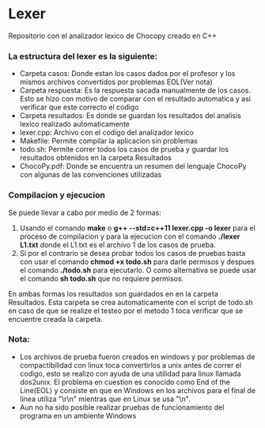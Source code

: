 # Lexer

Repositorio con el analizador lexico de Chocopy creado en C++

### La estructura del lexer es la siguiente:
- Carpeta casos: Donde estan los casos dados por el profesor y los mismos archivos convertidos por problemas EOL(Ver nota)
- Carpeta  respuesta: Es la respuesta sacada manualmente de los casos. Esto se hizo con motivo de comparar con el resultado automatica y asi verificar que este correcto el codigo
- Carpeta resultados: Es donde se guardan los resultados del analisis lexico realizado automaticamente
- lexer.cpp: Archivo con el codigo del analizador lexico
- Makefile: Permite compilar la aplicacion sin problemas
- todo.sh: Permite correr todos los casos de prueba y guardar los resultados obtenidos en la carpeta Resultados
- ChocoPy.pdf: Donde se encuentra un resumen del lenguaje ChocoPy con algunas de las convenciones utilizadas

### Compilacion y ejecucion
Se puede llevar a cabo por medio de 2 formas:
1. Usando el comando **make** o **g++ --std=c++11 lexer.cpp -o lexer** para el proceso de compilacion y para la ejecucion con el comando **./lexer L1.txt** donde el L1.txt es el archivo 1 de los casos de prueba.
2. Si por el contrario se desea probar todos los casos de pruebas basta con usar el comando **chmod +x todo.sh** para darle permisos y despues el comando **./todo.sh**  para ejecutarlo. O como alternativa se puede usar el comando **sh todo.sh** que no requiere permisos.

En ambas formas los resultados son guardados en en la carpeta Resultados. Esta carpeta se crea automaticamente con el script de todo.sh en caso de que se realize el testeo por el metodo 1 toca verificar que se encuentre creada la carpeta.

### Nota:
- Los archivos de prueba   fueron creados en windows y por problemas de compactibilidad con linux toca convertirlos a unix antes de correr el codigo, esto se realizo con ayuda de una utilidad para linux llamada dos2unix. El problema en cuestion es conocido como End of the Line(EOL) y consiste en que en Windows en los archivos para el final de linea utiliza "\r\n" mientras que en Linux se usa "\n".
- Aun no ha sido posible realizar pruebas de funcionamiento del programa en un ambiente Windows
